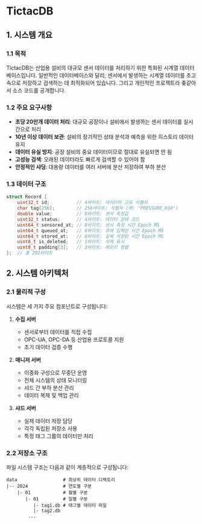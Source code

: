 # TictacDB

## 1. 시스템 개요

### 1.1 목적
TictacDB는 산업용 설비의 대규모 센서 데이터를 처리하기 위한 특화된 시계열 데이터베이스입니다. 
일반적인 데이터베이스와 달리, 센서에서 발생하는 시계열 데이터를 초고속으로 저장하고 검색하는 데 최적화되어 있습니다.
그리고 개인적인 프로젝트라 좆같아서 소스 코드를 공개합니다.


### 1.2 주요 요구사항
- **초당 20만개 데이터 처리**: 대규모 공장이나 설비에서 발생하는 센서 데이터를 실시간으로 처리
- **10년 이상 데이터 보관**: 설비의 장기적인 상태 분석과 예측을 위한 히스토리 데이터 유지
- **데이터 유실 방지**: 공장 설비의 중요 데이터이므로 절대로 유실되면 안 됨
- **고성능 검색**: 오래된 데이터라도 빠르게 검색할 수 있어야 함
- **안정적인 샤딩**: 대용량 데이터를 여러 서버에 분산 저장하여 부하 분산

### 1.3 데이터 구조
```cpp
struct Record {
    uint32_t id;          // 4바이트: 데이터의 고유 식별자
    char tag[256];        // 256바이트: 식별자 (예: "PRESSURE_010")
    double value;         // 8바이트: 센서 측정값
    uint32_t status;      // 4바이트: 데이터 상태 코드
    uint64_t sensored_at; // 8바이트: 센서 측정 시간 Epoch MS
    uint64_t queued_at;   // 8바이트: 큐에 입력된 시간 Epoch MS
    uint64_t stored_at;   // 8바이트: 실제 저장된 시간 Epoch MS
    uint8_t is_deleted;   // 1바이트: 삭제 표시
    uint8_t padding[3];   // 3바이트: 메모리 정렬
};  // 총 292바이트
```

## 2. 시스템 아키텍처

### 2.1 물리적 구성
시스템은 세 가지 주요 컴포넌트로 구성됩니다:

1. **수집 서버**
   - 센서로부터 데이터를 직접 수집
   - OPC-UA, OPC-DA 등 산업용 프로토콜 지원
   - 초기 데이터 검증 수행

2. **매니저 서버**
   - 이중화 구성으로 무중단 운영
   - 전체 시스템의 상태 모니터링
   - 샤드 간 부하 분산 관리
   - 데이터 복제 및 백업 관리

3. **샤드 서버**
   - 실제 데이터 저장 담당
   - 각각 독립된 저장소 사용
   - 특정 태그 그룹의 데이터만 처리

### 2.2 저장소 구조

파일 시스템 구조는 다음과 같이 계층적으로 구성됩니다:

```
data                 # 최상위 데이터 디렉토리
|-- 2024             # 연도별 구분
    |- 01            # 월별 구분
       |- 01         # 일별 구분
          |- tag1.db # 태그별 데이터 파일
          |- tag2.db
        ...
```
